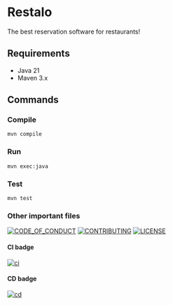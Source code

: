 # Restalo

The best reservation software for restaurants!

## Requirements

- Java 21
- Maven 3.x

## Commands

### Compile

```
mvn compile
```

### Run

```
mvn exec:java
```

### Test
```
mvn test
```

### Other important files
[![CODE_OF_CONDUCT](https://img.shields.io/badge/Code%20of%20Conduct-2.1-4baaaa.svg)](code_of_conduct.md)
[![CONTRIBUTING](https://img.shields.io/badge/CONTRIBUTING--4baaaa.svg)](CONTRIBUTING.md)
[![LICENSE](https://img.shields.io/badge/LICENSE--4baaaa.svg)](LICENSE.txt)
#### CI badge
[![ci](https://github.com/GLO2003-H24-equipe21/Restalo-H24-equipe21/actions/workflows/ci.yaml/badge.svg)](https://github.com/GLO2003-H24-equipe21/Restalo-H24-equipe21/actions/workflows/ci.yaml)
#### CD badge
[![cd](https://github.com/GLO2003-H24-equipe21/Restalo-H24-equipe21/actions/workflows/cd.yml/badge.svg)](https://github.com/GLO2003-H24-equipe21/Restalo-H24-equipe21/actions/workflows/cd.yml)